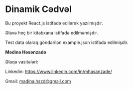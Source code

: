 # Dinamik Cədvəl

Bu proyekt React.js istifadə edilərək yazılmışdır. 

Əlavə heç bir kitabxana istifadə edilməmişdir. 

Test data olaraq göndərilən example.json istifadə edilmişdir.

**Mədinə Həsənzadə**

Əlaqə vasitələri:

Linkedin: https://www.linkedin.com/in/mhasanzade/

Gmail: madina.hszd@gmail.com